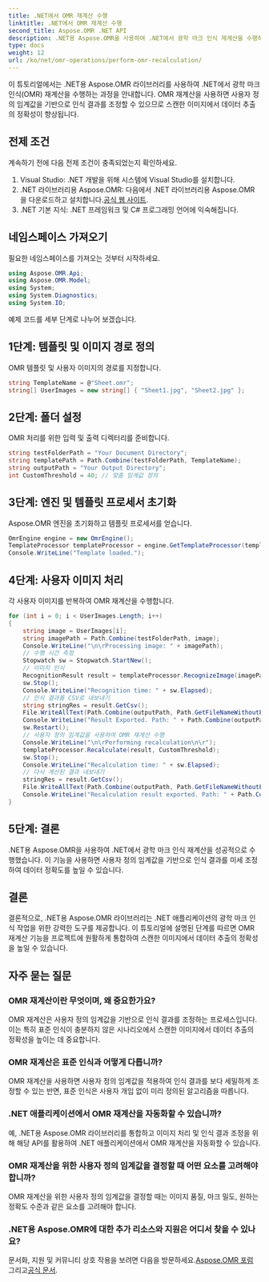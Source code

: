 ```yaml
---
title: .NET에서 OMR 재계산 수행
linktitle: .NET에서 OMR 재계산 수행
second_title: Aspose.OMR .NET API
description: .NET용 Aspose.OMR을 사용하여 .NET에서 광학 마크 인식 재계산을 수행하는 방법을 알아보세요. 스캔한 이미지의 데이터 정확성을 높이세요!
type: docs
weight: 12
url: /ko/net/omr-operations/perform-omr-recalculation/
---
```

이 튜토리얼에서는 .NET용 Aspose.OMR 라이브러리를 사용하여 .NET에서 광학 마크 인식(OMR) 재계산을 수행하는 과정을 안내합니다. OMR 재계산을 사용하면 사용자 정의 임계값을 기반으로 인식 결과를 조정할 수 있으므로 스캔한 이미지에서 데이터 추출의 정확성이 향상됩니다.
## 전제 조건
계속하기 전에 다음 전제 조건이 충족되었는지 확인하세요.
1. Visual Studio: .NET 개발을 위해 시스템에 Visual Studio를 설치합니다.
2.  .NET 라이브러리용 Aspose.OMR: 다음에서 .NET 라이브러리용 Aspose.OMR을 다운로드하고 설치합니다.[공식 웹 사이트](https://releases.aspose.com/omr/net/).
3. .NET 기본 지식: .NET 프레임워크 및 C# 프로그래밍 언어에 익숙해집니다.
## 네임스페이스 가져오기
필요한 네임스페이스를 가져오는 것부터 시작하세요.
```csharp
using Aspose.OMR.Api;
using Aspose.OMR.Model;
using System;
using System.Diagnostics;
using System.IO;
```
예제 코드를 세부 단계로 나누어 보겠습니다.
## 1단계: 템플릿 및 이미지 경로 정의
OMR 템플릿 및 사용자 이미지의 경로를 지정합니다.
```csharp
string TemplateName = @"Sheet.omr";
string[] UserImages = new string[] { "Sheet1.jpg", "Sheet2.jpg" };
```
## 2단계: 폴더 설정
OMR 처리를 위한 입력 및 출력 디렉터리를 준비합니다.
```csharp
string testFolderPath = "Your Document Directory";
string templatePath = Path.Combine(testFolderPath, TemplateName);
string outputPath = "Your Output Directory";
int CustomThreshold = 40; // 맞춤 임계값 정의
```
## 3단계: 엔진 및 템플릿 프로세서 초기화
Aspose.OMR 엔진을 초기화하고 템플릿 프로세서를 얻습니다.
```csharp
OmrEngine engine = new OmrEngine();
TemplateProcessor templateProcessor = engine.GetTemplateProcessor(templatePath);
Console.WriteLine("Template loaded.");
```
## 4단계: 사용자 이미지 처리
각 사용자 이미지를 반복하여 OMR 재계산을 수행합니다.
```csharp
for (int i = 0; i < UserImages.Length; i++)
{
    string image = UserImages[i];
    string imagePath = Path.Combine(testFolderPath, image);
    Console.WriteLine("\n\rProcessing image: " + imagePath);
    // 수행 시간 측정
    Stopwatch sw = Stopwatch.StartNew();
    // 이미지 인식
    RecognitionResult result = templateProcessor.RecognizeImage(imagePath);
    sw.Stop();
    Console.WriteLine("Recognition time: " + sw.Elapsed);
    // 인식 결과를 CSV로 내보내기
    string stringRes = result.GetCsv();
    File.WriteAllText(Path.Combine(outputPath, Path.GetFileNameWithoutExtension(image) + ".csv"), stringRes);
    Console.WriteLine("Result Exported. Path: " + Path.Combine(outputPath, Path.GetFileNameWithoutExtension(image) + ".csv"));
    sw.Restart();
    // 사용자 정의 임계값을 사용하여 OMR 재계산 수행
    Console.WriteLine("\n\rPerforming recalculation\n\r");
    templateProcessor.Recalculate(result, CustomThreshold);
    sw.Stop();
    Console.WriteLine("Recalculation time: " + sw.Elapsed);
    // 다시 계산된 결과 내보내기
    stringRes = result.GetCsv();
    File.WriteAllText(Path.Combine(outputPath, Path.GetFileNameWithoutExtension(image) + "_Recalculated.csv"), stringRes);
    Console.WriteLine("Recalculation result exported. Path: " + Path.Combine(outputPath, Path.GetFileNameWithoutExtension(image) + "_Recalculated.csv"));
}
```
## 5단계: 결론
.NET용 Aspose.OMR을 사용하여 .NET에서 광학 마크 인식 재계산을 성공적으로 수행했습니다. 이 기능을 사용하면 사용자 정의 임계값을 기반으로 인식 결과를 미세 조정하여 데이터 정확도를 높일 수 있습니다.
## 결론
결론적으로, .NET용 Aspose.OMR 라이브러리는 .NET 애플리케이션의 광학 마크 인식 작업을 위한 강력한 도구를 제공합니다. 이 튜토리얼에 설명된 단계를 따르면 OMR 재계산 기능을 프로젝트에 원활하게 통합하여 스캔한 이미지에서 데이터 추출의 정확성을 높일 수 있습니다.
## 자주 묻는 질문
### OMR 재계산이란 무엇이며, 왜 중요한가요?
OMR 재계산은 사용자 정의 임계값을 기반으로 인식 결과를 조정하는 프로세스입니다. 이는 특히 표준 인식이 충분하지 않은 시나리오에서 스캔한 이미지에서 데이터 추출의 정확성을 높이는 데 중요합니다.
### OMR 재계산은 표준 인식과 어떻게 다릅니까?
OMR 재계산을 사용하면 사용자 정의 임계값을 적용하여 인식 결과를 보다 세밀하게 조정할 수 있는 반면, 표준 인식은 사용자 개입 없이 미리 정의된 알고리즘을 따릅니다.
### .NET 애플리케이션에서 OMR 재계산을 자동화할 수 있습니까?
예, .NET용 Aspose.OMR 라이브러리를 통합하고 이미지 처리 및 인식 결과 조정을 위해 해당 API를 활용하여 .NET 애플리케이션에서 OMR 재계산을 자동화할 수 있습니다.
### OMR 재계산을 위한 사용자 정의 임계값을 결정할 때 어떤 요소를 고려해야 합니까?
OMR 재계산을 위한 사용자 정의 임계값을 결정할 때는 이미지 품질, 마크 밀도, 원하는 정확도 수준과 같은 요소를 고려해야 합니다.
### .NET용 Aspose.OMR에 대한 추가 리소스와 지원은 어디서 찾을 수 있나요?
 문서화, 지원 및 커뮤니티 상호 작용을 보려면 다음을 방문하세요.[Aspose.OMR 포럼](https://forum.aspose.com/c/omr/38) 그리고[공식 문서](https://reference.aspose.com/omr/net/).
